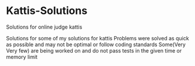 # Kattis-Solutions
Solutions for online judge kattis

Solutions for some of my solutions for kattis
Problems were solved as quick as possible and may not be optimal or follow coding standards
Some(Very Very few) are being worked on and do not pass tests in the given time or memory limit


